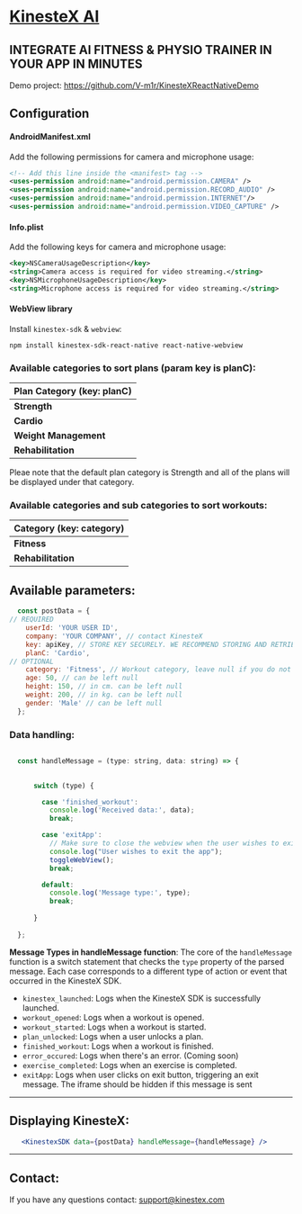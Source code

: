 # [KinesteX AI](https://kinestex.com)
## INTEGRATE AI FITNESS & PHYSIO TRAINER IN YOUR APP IN MINUTES

Demo project: https://github.com/V-m1r/KinesteXReactNativeDemo

## Configuration

#### AndroidManifest.xml

Add the following permissions for camera and microphone usage:

```xml
<!-- Add this line inside the <manifest> tag -->
<uses-permission android:name="android.permission.CAMERA" />
<uses-permission android:name="android.permission.RECORD_AUDIO" />
<uses-permission android:name="android.permission.INTERNET"/>
<uses-permission android:name="android.permission.VIDEO_CAPTURE" />

```

#### Info.plist

Add the following keys for camera and microphone usage:

```xml
<key>NSCameraUsageDescription</key>
<string>Camera access is required for video streaming.</string>
<key>NSMicrophoneUsageDescription</key>
<string>Microphone access is required for video streaming.</string>
```
#### WebView library

Install `kinestex-sdk` & `webview`:

```
npm install kinestex-sdk-react-native react-native-webview

```

### Available categories to sort plans (param key is planC): 

| **Plan Category (key: planC)** | 
| --- | 
| **Strength** | 
| **Cardio** |
| **Weight Management** | 
| **Rehabilitation** | 

Pleae note that the default plan category is Strength and all of the plans will be displayed under that category.


### Available categories and sub categories to sort workouts: 

| **Category (key: category)** |
| --- | 
| **Fitness** | 
| **Rehabilitation** | 


## Available parameters:
```jsx
  const postData = {
// REQUIRED
    userId: 'YOUR USER ID',
    company: 'YOUR COMPANY', // contact KinesteX
    key: apiKey, // STORE KEY SECURELY. WE RECOMMEND STORING AND RETRIEVING IT FROM YOUR DATABASE
    planC: 'Cardio',
// OPTIONAL
    category: 'Fitness', // Workout category, leave null if you do not want to show workouts separately from plans
    age: 50, // can be left null
    height: 150, // in cm. can be left null
    weight: 200, // in kg. can be left null
    gender: 'Male' // can be left null
  };
```
### Data handling: 

```jsx

  const handleMessage = (type: string, data: string) => {

     
      switch (type) {

        case 'finished_workout':
          console.log('Received data:', data);
          break;

        case 'exitApp':
          // Make sure to close the webview when the user wishes to exit the app
          console.log("User wishes to exit the app");
          toggleWebView();
          break;

        default:
          console.log('Message type:', type);
          break;
        
      }
      
  };

```


 **Message Types in handleMessage function**:
    The core of the `handleMessage` function is a switch statement that checks the `type` property of the parsed message. Each case corresponds to a different type of action or event that occurred in the KinesteX SDK.
    
   - `kinestex_launched`: Logs when the KinesteX SDK is successfully launched.
   - `workout_opened`: Logs when a workout is opened.
   - `workout_started`: Logs when a workout is started.
   - `plan_unlocked`: Logs when a user unlocks a plan.
   - `finished_workout`: Logs when a workout is finished.
   - `error_occured`: Logs when there's an error. (Coming soon)
   - `exercise_completed`: Logs when an exercise is completed.
   - `exitApp`: Logs when user clicks on exit button, triggering an exit message. The iframe should be hidden if this message is sent

------------------

## Displaying KinesteX:
```jsx
   <KinestexSDK data={postData} handleMessage={handleMessage} />
```


------------------

## Contact:
If you have any questions contact: support@kinestex.com
